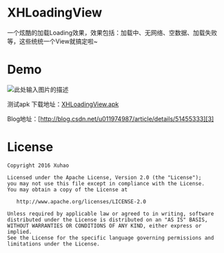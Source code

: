 # XHLoadingView
一个炫酷的加载Loading效果，效果包括：加载中、无网络、空数据、加载失败等，这些统统一个View就搞定啦~

# Demo
![此处输入图片的描述][1]

测试apk 下载地址：[XHLoadingView.apk][2]

Blog地址：[http://blog.csdn.net/u011974987/article/details/51455333][3]




# License

    Copyright 2016 Xuhao
    
    Licensed under the Apache License, Version 2.0 (the "License");
    you may not use this file except in compliance with the License.
    You may obtain a copy of the License at
    
       http://www.apache.org/licenses/LICENSE-2.0
    
    Unless required by applicable law or agreed to in writing, software
    distributed under the License is distributed on an "AS IS" BASIS,
    WITHOUT WARRANTIES OR CONDITIONS OF ANY KIND, either express or implied.
    See the License for the specific language governing permissions and
    limitations under the License.


  [1]: http://img.blog.csdn.net/20160519152132230
  [2]: https://github.com/git-xuhao/XHLoadingView/blob/master/apk/app-debug.apk?raw=true
  [3]: http://blog.csdn.net/u011974987/article/details/51455333
